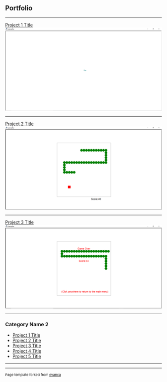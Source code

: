 ## Portfolio

---

[Project 1 Title](/pdf/sample_presentation.pdf)
<img src="images/snake1.png?raw=true"/>


---
[Project 2 Title](/pdf/sample_presentation.pdf)
<img src="images/snake2.png?raw=true"/>

---
[Project 3 Title](http://example.com/)
<img src="images/snake3.png?raw=true"/>

---

### Category Name 2

- [Project 1 Title](http://example.com/)
- [Project 2 Title](http://example.com/)
- [Project 3 Title](http://example.com/)
- [Project 4 Title](http://example.com/)
- [Project 5 Title](http://example.com/)

---




---
<p style="font-size:11px">Page template forked from <a href="https://github.com/evanca/quick-portfolio">evanca</a></p>
<!-- Remove above link if you don't want to attibute -->

